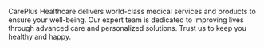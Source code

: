 CarePlus Healthcare delivers world-class medical services and products to ensure your well-being. Our expert team is dedicated to improving lives through advanced care and personalized solutions. Trust us to keep you healthy and happy.
